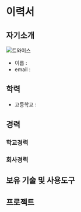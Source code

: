# 이력서
## 자기소개
![트와이스](https://github.com/luibelstudy/self-driving/blob/master/twice.jpg?raw=true)
* 이름 : 
* email :

## 학력
* 고등학교 : 

## 경력
### 학교경력

### 회사경력

## 보유 기술 및 사용도구

## 프로젝트
